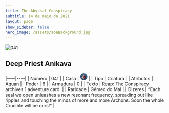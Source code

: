 ```yaml
---
title: The Abyssal Conspiracy
subtitle: 14 de maio de 2021
layout: page
show_sidebar: false
hero_image: /assets/aoaBackground.jpg
---
```


![041](https://cards-keyforge.s3.eu-north-1.amazonaws.com/media/pt/tac/041.png)

## Deep Priest Anikava

|----|----|
| Número | 041 |
| Casa | ![Conspiracy](https://raw.githubusercontent.com/cardsofkeyforge/cardsofkeyforge.github.io/master/tac/conspiracy.png "Conspiração") |
| Tipo | Criatura |
| Atributos | Aquan |
| Poder | 6 |
| Armadura | 0 |
| Texto | Reap: The Conspiracy archives  1 adventure card. |
| Raridade | Gêmeo do Mal |
| Dizeres | “Each seal we open unleashes a new resonant frequency, spreading out like ripples and touching the minds of more and more Archons. Soon the whole Crucible will be ours!” |
